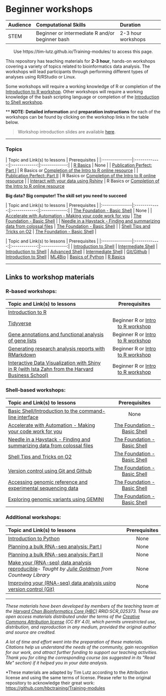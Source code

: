 # Beginner workshops

| Audience | Computational Skills | Duration |
:----------|:----------|:----------|
| STEM | Beginner or intermediate R and/or beginner bash | 2-3 hour workshops |

<p align="center">
Use https://tim-lutz.github.io/Training-modules/ to access this page.
</p>

This repository has teaching materials for **2-3 hour**, hands-on workshops covering a variety of topics related to bioinformatics data analysis. The workshops will lead participants through performing different types of analyses using R/RStudio or Linux. 

Some workshops will require a working knowledge of R or completion of the [Introduction to R workshop](IntroR). Other workshops will require a working knowledge of the bash scripting language or completion of the [Introduction to Shell workshop](https://tim-lutz.github.io/Training-modules/Basic_shell/). 

** **NOTE: Detailed information** and **preparation instructions** for each of the workshops can be found by clicking on the workshop links in the table below.

> Workshop introduction slides are available [here](https://tim-lutz.github.io/Training-modules/raw/master/Intro_current_topics_online_2022.pdf).

***

### Topics
| Topic and Link(s) to lessons | Prerequisites |
|:---------------|:-------------:|:-------------:|:-------------:|
| [R Basics]([https://tim-lutz.github.io/Training-modules]https://tim-lutz.github.io/Training-modules/IntroR/) | None |
| [Publication Perfect: Part I](publication_perfect#part-i) | R Basics or [Completion of the Intro to R online resource](https://projects.iq.harvard.edu/hcatrresource/) | 
| [Publication Perfect: Part II](publication_perfect#part-ii) | R Basics or [Completion of the Intro to R online resource](https://projects.iq.harvard.edu/hcatrresource/) | 
| [Interact with your data using Rshiny](https://tim-lutz.github.io/Training-modules/RShiny/) | R Basics or [Completion of the Intro to R online resource](https://projects.iq.harvard.edu/hcatrresource/) 

**Big data? Big computer! The skill set you need to succeed**


| Topic and Link(s) to lessons | Prerequisites |
|:---------------|:-------------:|:-------------:|:-------------:|
| [The Foundation - Basic Shell](https://tim-lutz.github.io/Training-modules/Basic_shell/)	| None |
| [Accelerate with Automation - Making your code work for you](https://tim-lutz.github.io/Training-modules/Accelerate_with_automation/)	| [The Foundation - Basic Shell](https://tim-lutz.github.io/Training-modules/Basic_shell/) | 
| [Needle in a Haystack - Finding and summarizing data from colossal files](https://tim-lutz.github.io/Training-modules/Finding_and_summarizing_colossal_files/) | [The Foundation - Basic Shell](https://tim-lutz.github.io/Training-modules/Basic_shell/) | 
| [Shell Tips and Tricks on O2](https://tim-lutz.github.io/Training-modules/Tips_and_Tricks_on_O2/) | [The Foundation - Basic Shell](https://tim-lutz.github.io/Training-modules/Basic_shell/) |


| Topic and Link(s) to lessons | Prerequisites |
|:---------------|:-------------:|:-------------:|:-------------:|
| [Introduction to Shell](https://tim-lutz.github.io/Training-modules/Intro_shell/)
| [Intermediate Shell](https://tim-lutz.github.io/Training-modules/Intermediate_shell/)	| [Introduction to Shell](https://tim-lutz.github.io/Training-modules/Intro_shell/)
| [Advanced Shell](https://tim-lutz.github.io/Training-modules/Advanced_shell/) | [Intermediate Shell](https://tim-lutz.github.io/Training-modules/Intermediate_shell/)
| [Git/Github](https://tim-lutz.github.io/Training-modules/Git-Github/) | [Introduction to Shell](https://tim-lutz.github.io/Training-modules/Intro_shell/) 
| [ML4Bio](https://tim-lutz.github.io/Training-modules/ML4bio_installation_instructions)
| [Basics of Python](Python)
| [R Basics](https://tim-lutz.github.io/Training-modules/IntroR/) 

***

## Links to workshop materials

### R-based workshops:

| Topic and Link(s) to lessons | Prerequisites |
|:---------------|:-------------:|
| [Introduction to R](IntroR)
| [Tidyverse](Tidyverse_ggplot2) | Beginner R or [Intro to R workshop](IntroR)
| [Gene annotations and functional analysis of gene lists](DGE-functional-analysis) | Beginner R or [Intro to R workshop](IntroR) |
| [Generating research analysis reports with RMarkdown](Rmarkdown) | Beginner R or [Intro to R workshop](IntroR) |
| [Interactive Data Visualization with Shiny in R (with Ista Zahn from the Harvard Business School)](https://github.com/izahn/shiny_workshop) | Beginner R or [Intro to R workshop](IntroR)

### Shell-based workshops:

| Topic and Link(s) to lessons | Prerequisites |
|:---------------|:-------------:|
| [Basic Shell/Introduction to the command-line interface](https://tim-lutz.github.io/Training-modules/Basic_shell/) | None |
| [Accelerate with Automation - Making your code work for you](https://tim-lutz.github.io/Training-modules/Accelerate_with_automation/)	| [The Foundation - Basic Shell](https://tim-lutz.github.io/Training-modules/Basic_shell/) | 
| [Needle in a Haystack - Finding and summarizing data from colossal files](https://tim-lutz.github.io/Training-modules/Finding_and_summarizing_colossal_files/) | [The Foundation - Basic Shell](https://tim-lutz.github.io/Training-modules/Basic_shell/) |
| [Shell Tips and Tricks on O2](https://tim-lutz.github.io/Training-modules/Tips_and_Tricks_on_O2/) | [The Foundation - Basic Shell](https://tim-lutz.github.io/Training-modules/Basic_shell/) |
| [Version control using Git and Github](Git-Github) | [The Foundation - Basic Shell](https://tim-lutz.github.io/Training-modules/Basic_shell/) |
| [Accessing genomic reference and experimental sequencing data](https://tim-lutz.github.io/Accessing_public_genomic_data) | [The Foundation - Basic Shell](https://tim-lutz.github.io/Training-modules/Basic_shell/) |
| [Exploring genomic variants using GEMINI](Exploring_variants_with_GEMINI) | [The Foundation - Basic Shell](https://tim-lutz.github.io/Training-modules/Basic_shell/)|

### Additional workshops:

| Topic and Link(s) to lessons | Prerequisites |
|:---------------|:-------------:|
| [Introduction to Python](Python) | None |
| [Planning a bulk RNA-seq analysis: Part I](planning_successful_rnaseq#part-i) | None |
| [Planning a bulk RNA-seq analysis: Part II](planning_successful_rnaseq#part-ii) | None |
| [Make your (RNA-seq) data analysis reproducible](reproducible_analyses)- *Taught by [Julie Goldman](https://scholar.harvard.edu/julie_goldman) from Countway Library* | None |
| [Improving your (RNA-seq) data analysis using version control (Git)](https://tim-lutz.github.io/versioning_data_scripts/) | None |


***

*These materials have been developed by members of the teaching team at the [Harvard Chan Bioinformatics Core (HBC)](http://bioinformatics.sph.harvard.edu/) RRID:SCR_025373. These are open access materials distributed under the terms of the [Creative Commons Attribution license](https://creativecommons.org/licenses/by/4.0/) (CC BY 4.0), which permits unrestricted use, distribution, and reproduction in any medium, provided the original author and source are credited.*

*A lot of time and effort went into the preparation of these materials. Citations help us understand the needs of the community, gain recognition for our work, and attract further funding to support our teaching activities. Thank you for citing the corresponding course (as suggested in its "Read Me" section) if it helped you in your data analysis.*

*These materials are adapted by Tim Lutz according to the Attribution license and using the same terms of license. Please refer to the original repository to acknowledge their great work: https://github.com/hbctraining/Training-modules
